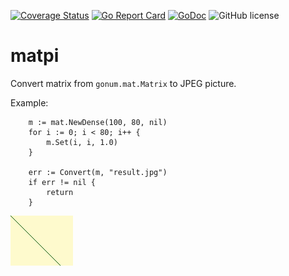 [![Coverage Status](https://coveralls.io/repos/github/Konstantin8105/matpi/badge.svg?branch=master)](https://coveralls.io/github/Konstantin8105/matpi?branch=master)
[![Go Report Card](https://goreportcard.com/badge/github.com/Konstantin8105/matpi)](https://goreportcard.com/report/github.com/Konstantin8105/matpi)
[![GoDoc](https://godoc.org/github.com/Konstantin8105/matpi?status.svg)](https://godoc.org/github.com/Konstantin8105/matpi)
![GitHub license](https://img.shields.io/badge/license-MIT-blue.svg)

# matpi

Convert matrix from `gonum.mat.Matrix` to JPEG picture.

Example:

```golang
	m := mat.NewDense(100, 80, nil)
	for i := 0; i < 80; i++ {
		m.Set(i, i, 1.0)
	}

	err := Convert(m, "result.jpg")
	if err != nil {
		return
	}
```

![Diagonal](https://raw.githubusercontent.com/Konstantin8105/matpi/master/testdata/diagonal_expect.jpg)
